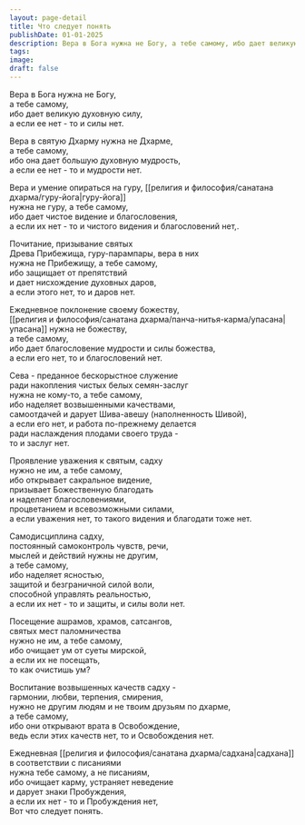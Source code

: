 ```yaml
---
layout: page-detail
title: Что следует понять
publishDate: 01-01-2025
description: Вера в Бога нужна не Богу, а тебе самому, ибо дает великую духовную силу,  а если ее нет - то и силы нет. Вера в святую Дхарму нужна не Дхарме,   а тебе самому, ибо она дает большую духовную мудрость, а если ее нет - то и мудрости нет.
tags:
image:
draft: false
---
```

Вера в Бога нужна не Богу,  
а тебе самому,   
ибо дает великую духовную силу,  
а если ее нет - то и силы нет.  
  
Вера в святую Дхарму нужна не Дхарме,   
а тебе самому,   
ибо она дает большую духовную мудрость,  
а если ее нет - то и мудрости нет.  
  
Вера и умение опираться на гуру, [[религия и философия/санатана дхарма/гуру-йога|гуру-йога]]  
нужна не гуру, а тебе самому,  
ибо дает чистое видение и благословения,  
а если их нет - то и чистого видения и благословений нет,.  
  
Почитание, призывание святых   
 Древа Прибежища, гуру-парампары, вера в них   
нужна не Прибежищу, а тебе самому,  
ибо защищает от препятствий  
и дает нисхождение духовных даров,  
а если этого нет, то и даров нет.  
  
Ежедневное поклонение своему божеству,  
[[религия и философия/санатана дхарма/панча-нитья-карма/упасана|упасана]] нужна не божеству,  
а тебе самому,  
ибо дает благословение мудрости и силы божества,   
а если его нет, то и благословений нет.  
  
Сева - преданное бескорыстное служение   
ради накопления чистых белых семян-заслуг  
нужна не кому-то, а тебе самому,  
ибо наделяет возвышенными качествами,   
самоотдачей и дарует Шива-авешу (наполненность Шивой),  
а если его нет, и работа по-прежнему делается   
ради наслаждения плодами своего труда -  
то и заслуг нет.  
  
Проявление уважения к святым, садху  
нужно не им, а тебе самому,  
ибо открывает сакральное видение,  
призывает Божественную благодать  
и наделяет благословениями,  
процветанием и всевозможными силами,  
а если уважения нет, то такого видения и благодати тоже нет.  
  
Самодисциплина садху,   
постоянный самоконтроль чувств, речи,  
 мыслей и действий нужны не другим,   
а тебе самому,  
ибо наделяет ясностью,   
защитой и безграничной силой воли,  
способной управлять реальностью,  
а если их нет - то и защиты, и силы воли нет.  
  
Посещение ашрамов, храмов, сатсангов,  
святых мест паломничества   
нужно не им, а тебе самому,  
ибо очищает ум от суеты мирской,  
а если их не посещать,  
то как очистишь ум?  
  
Воспитание возвышенных качеств садху -  
гармонии, любви, терпения, смирения,  
нужно не другим людям и не твоим друзьям по дхарме,  
 а тебе самому,  
ибо они открывают врата в Освобождение,  
ведь если этих качеств нет, то и Освобождения нет.  
  
Ежедневная [[религия и философия/санатана дхарма/садхана|садхана]] в соответствии с писаниями  
 нужна тебе самому, а не писаниям,   
ибо очищает карму, устраняет неведение   
и дарует знаки Пробуждения,  
а если их нет - то и Пробуждения нет,  
Вот что следует понять.
  
  
